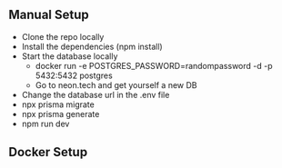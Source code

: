 ## Manual Setup
 - Clone the repo locally
 - Install the dependencies (npm install)
 - Start the database locally
    - docker run -e POSTGRES_PASSWORD=randompassword -d -p 5432:5432 postgres
    - Go to neon.tech and get yourself a new DB
 - Change the database url in the .env file
 - npx prisma migrate 
 - npx prisma generate
 - npm run dev

## Docker Setup